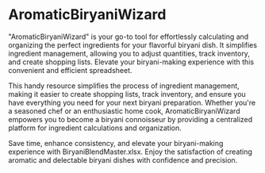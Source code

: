 # AromaticBiryaniWizard
"AromaticBiryaniWizard" is your go-to tool for effortlessly calculating and organizing the perfect ingredients for your flavorful biryani dish. It simplifies ingredient management, allowing you to adjust quantities, track inventory, and create shopping lists. Elevate your biryani-making experience with this convenient and efficient spreadsheet.

This handy resource simplifies the process of ingredient management, making it easier to create shopping lists, track inventory, and ensure you have everything you need for your next biryani preparation. Whether you're a seasoned chef or an enthusiastic home cook, AromaticBiryaniWizard empowers you to become a biryani connoisseur by providing a centralized platform for ingredient calculations and organization.

Save time, enhance consistency, and elevate your biryani-making experience with BiryaniBlendMaster.xlsx. Enjoy the satisfaction of creating aromatic and delectable biryani dishes with confidence and precision.
